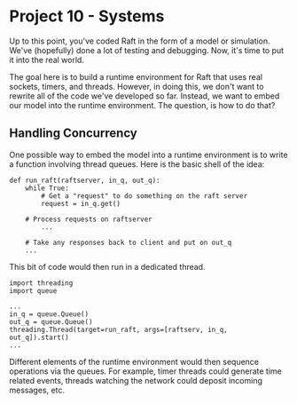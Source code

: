 # Project 10 - Systems

Up to this point, you've coded Raft in the form of a model or
simulation.  We've (hopefully) done a lot of testing and debugging.  Now,
it's time to put it into the real world.

The goal here is to build a runtime environment for Raft that uses
real sockets, timers, and threads.  However, in doing this, we don't
want to rewrite all of the code we've developed so far.  Instead, we
want to embed our model into the runtime environment.  The
question, is how to do that?

## Handling Concurrency

One possible way to embed the model into a runtime environment is to write a
function involving thread queues.   Here is the basic shell of the idea:

```
def run_raft(raftserver, in_q, out_q):
    while True:
    	# Get a "request" to do something on the raft server
        request = in_q.get()

	# Process requests on raftserver
        ...

	# Take any responses back to client and put on out_q
	...
```

This bit of code would then run in a dedicated thread.

```
import threading
import queue

...
in_q = queue.Queue()
out_q = queue.Queue()
threading.Thread(target=run_raft, args=[raftserv, in_q, out_q]).start()
...
```

Different elements of the runtime environment would then sequence operations
via the queues.  For example, timer threads could generate time related events,
threads watching the network could deposit incoming messages, etc.

